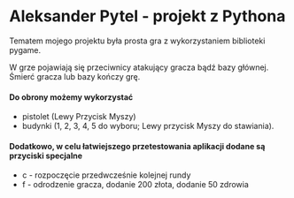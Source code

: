 # Aleksander Pytel - projekt z Pythona

Tematem mojego projektu była prosta gra z wykorzystaniem biblioteki pygame.

W grze pojawiają się przeciwnicy atakujący gracza bądź bazy głównej.
Śmierć gracza lub bazy kończy grę.

#### Do obrony możemy wykorzystać 
* pistolet (Lewy Przycisk Myszy) 
* budynki (1, 2, 3, 4, 5 do wyboru; Lewy przycisk Myszy do stawiania).


#### Dodatkowo, w celu łatwiejszego przetestowania aplikacji dodane są przyciski specjalne
* c - rozpoczęcie przedwcześnie kolejnej rundy
* f - odrodzenie gracza, dodanie 200 złota, dodanie 50 zdrowia
